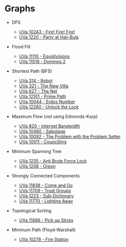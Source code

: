 # Graphs

* DFS
  * [UVa 10243 - Fire! Fire! Fire!](http://uva.onlinejudge.org/index.php?option=onlinejudge&Itemid=99999999&page=show_problem&category=&problem=1184)
  * [UVa 1220 - Party at Hali-Bula](http://uva.onlinejudge.org/index.php?option=com_onlinejudge&Itemid=8&page=show_problem&category=24&problem=3661)

* Flood Fill
  * [UVa 11110 - Equidivisions](http://uva.onlinejudge.org/index.php?option=com_onlinejudge&Itemid=8&page=show_problem&category=24&problem=2051)
  * [UVa 11518 - Dominos 2](http://uva.onlinejudge.org/index.php?option=com_onlinejudge&Itemid=8&page=show_problem&category=24&problem=2513)
  
* Shortest Path (BFS)
  * [UVa 314 - Robot](http://uva.onlinejudge.org/index.php?option=com_onlinejudge&Itemid=8&page=show_problem&category=24&problem=250)
  * [UVa 321 - The New Villa](http://uva.onlinejudge.org/index.php?option=com_onlinejudge&Itemid=8&page=show_problem&category=24&problem=257)
  * [UVa 627 - The Net](http://uva.onlinejudge.org/index.php?option=onlinejudge&page=show_problem&problem=568)
  * [UVa 12101 - Prime Path](http://uva.onlinejudge.org/index.php?option=com_onlinejudge&Itemid=8&page=show_problem&category=243&problem=3253)
  * [UVa 10044 - Erdos Number](http://uva.onlinejudge.org/index.php?option=com_onlinejudge&Itemid=8&page=show_problem&category=24&problem=985)
  * [UVa 12260 - Unlock the Lock](http://uva.onlinejudge.org/index.php?option=com_onlinejudge&Itemid=8&page=show_problem&category=24&problem=3312)

* Maximum Flow (not using Edmonds-Karp)
  * [UVa 820 - Internet Bandwidth](http://uva.onlinejudge.org/index.php?option=com_onlinejudge&Itemid=8&page=show_problem&problem=761)
  * [UVa 10480 - Sabotage](http://uva.onlinejudge.org/index.php?option=onlinejudge&page=show_problem&problem=1421)
  * [UVa 10092 - The Problem with the Problem Setter](http://uva.onlinejudge.org/index.php?option=com_onlinejudge&Itemid=8&page=show_problem&category=24&problem=1033)
  * [UVa 10511 - Councilling](http://uva.onlinejudge.org/index.php?option=com_onlinejudge&Itemid=8&page=show_problem&category=24&problem=1452)
  
* Minimum Spanning Tree
  * [UVa 1235 - Anti Brute Force Lock](http://uva.onlinejudge.org/index.php?option=com_onlinejudge&Itemid=8&category=247&page=show_problem&problem=3676)
  * [UVa 1208 - Oreon](http://uva.onlinejudge.org/index.php?option=com_onlinejudge&Itemid=8&page=show_problem&category=24&problem=3649)
  
* Strongly Connected Components
  * [UVa 11838 - Come and Go](http://uva.onlinejudge.org/index.php?option=com_onlinejudge&Itemid=8&page=show_problem&category=24&problem=2938)
  * [UVa 11709 - Trust Groups](http://uva.onlinejudge.org/index.php?option=com_onlinejudge&Itemid=8&page=show_problem&category=24&problem=2756)
  * [UVa 1223 - Sub-Dictionary](http://uva.onlinejudge.org/index.php?option=com_onlinejudge&Itemid=8&page=show_problem&category=24&problem=3670)
  * [UVa 11770 - Lighting Away](http://uva.onlinejudge.org/index.php?option=com_onlinejudge&Itemid=8&page=show_problem&category=24&problem=2870)
  
* Topological Sorting
  * [UVa 11686 - Pick up Sticks](http://uva.onlinejudge.org/index.php?option=com_onlinejudge&Itemid=8&page=show_problem&category=24&problem=2733)
  
* Minimum Path (Floyd-Warshall)
  * [UVa 10278 - Fire Station](http://uva.onlinejudge.org/index.php?option=com_onlinejudge&Itemid=8&page=show_problem&category=24&problem=1219)